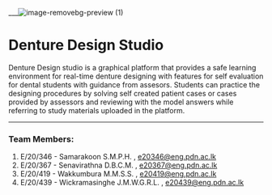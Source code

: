 
___![image-removebg-preview (1)](https://github.com/user-attachments/assets/765feae2-d2cf-4157-b3fb-3e6afdd19558)

# Denture Design Studio
Denture Design studio is a graphical platform that provides a safe learning environment for real-time denture designing with features for self evaluation for dental students with guidance from assesors.
Students can practice the designing procedures by solving self created patient cases or cases provided by assessors and reviewing with the model answers while referring to study materials uploaded in the platform.
___


 ### Team Members: 
1) E/20/346 - Samarakoon S.M.P.H. , e20346@eng.pdn.ac.lk
2) E/20/367 - Senavirathna D.B.C.M. , e20367@eng.pdn.ac.lk
3) E/20/419 - Wakkumbura M.M.S.S. , e20419@eng.pdn.ac.lk
4) E/20/439 - Wickramasinghe J.M.W.G.R.L. , e20439@eng.pdn.ac.lk
   
